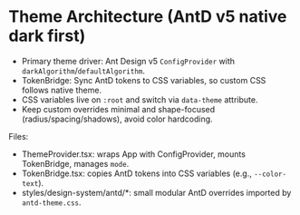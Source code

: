 # Theme Architecture (AntD v5 native dark first)

- Primary theme driver: Ant Design v5 `ConfigProvider` with `darkAlgorithm`/`defaultAlgorithm`.
- TokenBridge: Sync AntD tokens to CSS variables, so custom CSS follows native theme.
- CSS variables live on `:root` and switch via `data-theme` attribute.
- Keep custom overrides minimal and shape-focused (radius/spacing/shadows), avoid color hardcoding.

Files:
- ThemeProvider.tsx: wraps App with ConfigProvider, mounts TokenBridge, manages `mode`.
- TokenBridge.tsx: copies AntD tokens into CSS variables (e.g., `--color-text`).
- styles/design-system/antd/*: small modular AntD overrides imported by `antd-theme.css`.
